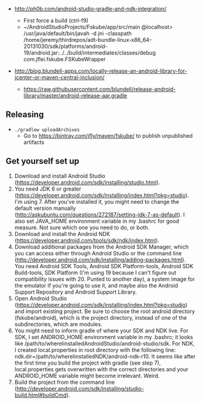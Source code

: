 - http://ph0b.com/android-studio-gradle-and-ndk-integration/
   - First force a build (ctrl-f9)
   - ~/AndroidStudioProjects/Fskube/app/src/main @localhost> /usr/java/default/bin/javah -d jni -classpath /home/jeremy/thirdrepos/adt-bundle-linux-x86_64-20131030/sdk/platforms/android-19/android.jar:../../build/intermediates/classes/debug com.jflei.fskube.FSKubeWrapper

- http://blog.blundell-apps.com/locally-release-an-android-library-for-jcenter-or-maven-central-inclusion/
   - https://raw.githubusercontent.com/blundell/release-android-library/master/android-release-aar.gradle

## Releasing
- `./gradlew uploadArchives`
   - Go to https://bintray.com/jfly/maven/fskube/ to publish unpublished artifacts

## Get yourself set up
1. Download and install Android Studio (https://developer.android.com/sdk/installing/studio.html).
2. You need JDK 6 or greater (https://developer.android.com/sdk/installing/index.html?pkg=studio). I'm using 7. After you've installed it, you might need to change the default version manually (http://askubuntu.com/questions/272187/setting-jdk-7-as-default). I also set JAVA_HOME environment variable in my .bashrc for good measure. Not sure which one you need to do, or both.
3. Download and install the Android NDK (https://developer.android.com/tools/sdk/ndk/index.html).
4. Download additional packages from the Android SDK Manager, which you can access either through Android Studio or the command line (http://developer.android.com/sdk/installing/adding-packages.html). You need Android SDK Tools, Android SDK Platform-tools, Android SDK Build-tools, SDK Platform (I'm using 19 because I can't figure out compatibility issues with 20. Punted to another day), a system image for the emulator if you're going to use it, and maybe also the Android Support Repository and Android Support Library.
5. Open Android Studio (https://developer.android.com/sdk/installing/index.html?pkg=studio) and import existing project. Be sure to choose the root android directory (fskube/android), which is the project directory, instead of one of the subdirectories, which are modules.
6. You might need to inform gradle of where your SDK and NDK live. For SDK, I set ANDROID_HOME environment variable in my .bashrc; it looks like /path/to/whereIinstalledAndroidStudio/android-studio/sdk. For NDK, I created local.properties in root directory with the following line: ndk.dir=/path/to/whereIinstalledNDK/android-ndk-r10. It seems like after the first time you build the project with gradle (see step 7), local.properties gets overwritten with the correct directories and your ANDROID_HOME variable might become irrelevant. Weird.
7. Build the project from the command line (http://developer.android.com/sdk/installing/studio-build.html#buildCmd).